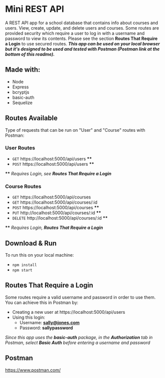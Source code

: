 # Mini REST API

A REST API app for a school database that contains info about courses and users. View, create, update, and delete users and courses. Some routes are provided security which require a user to log in with a username and password to view its contents. Please see the section **Routes That Require a Login** to use secured routes. ***This app can be used on your local browser but it's designed to be used and tested with Postman (Postman link at the bottom of this readme).***

## Made with:
- Node
- Express
- bcryptjs
- basic-auth
- Sequelize

## Routes Available
Type of requests that can be run on "User" and "Course" routes with Postman:
### User Routes
- `GET` https://localhost:5000/api/users **\*\***
- `POST` https://localhost:5000/api/users **\*\***

**\*\*** *Requires Login, see **Routes That Require a Login***

### Course Routes
- `GET` https://localhost:5000/api/courses
- `GET` https://localhost:5000/api/courses/:id
- `POST` https://localhost:5000/api/courses **\*\***
- `PUT` http://localhost:5000/api/courses/:id **\*\***
- `DELETE` http://localhost:5000/api/courses/:id **\*\***

**\*\*** *Requires Login, **Routes That Require a Login***

## Download & Run
To run this on your local machine:
- `npm install`
- `npm start`

## Routes That Require a Login
Some routes require a valid username and password in order to use them. You can achieve this in Postman by:
- Creating a new user at https://localhost:5000/api/users
- Using this login:
  - Username: **sally@jones.com**
  - Password: **sallypassword**
  
*Since this app uses the ***basic-auth*** package, in the ***Authorization*** tab in Postman, select ***Basic Auth*** before entering a username and password*

## Postman
https://www.postman.com/
